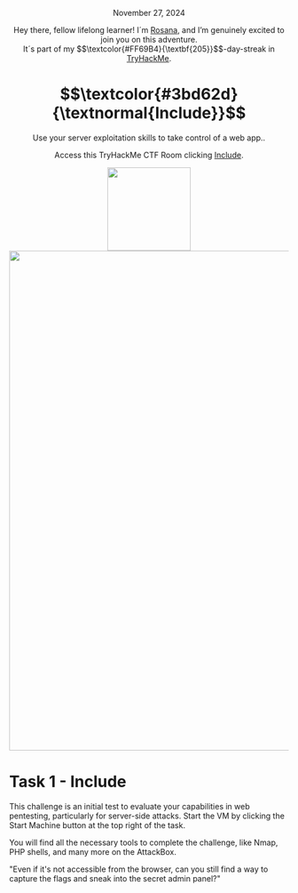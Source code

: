 <p align="center">November 27, 2024</p>
<p align="center">Hey there, fellow lifelong learner! I´m <a href="https://www.linkedin.com/in/rosanafssantos/">Rosana</a>, and I’m genuinely excited to join you on this adventure.<br>
It´s part of my $$\textcolor{#FF69B4}{\textbf{205}}$$-day-streak in  <a href="https://tryhackme.com/r/hacktivities">TryHackMe</a>.</p>
 
<h1 align="center">
  $$\textcolor{#3bd62d}{\textnormal{Include}}$$
</h1>
<p align="center">Use your server exploitation skills to take control of a web app..</p>
<p align="center">Access this TryHackMe CTF Room clicking <a href="https://tryhackme.com/r/room/include">Include</a>.</p>
                                                              
<p align="center">
  <img height="150px" hspace="20" src="https://github.com/user-attachments/assets/b02f691b-75cb-4ba6-b831-aeb87cf6f8395">
  <img width="900px" src="https://github.com/user-attachments/assets/d9db607e-4706-41c3-a03d-7997722a3e0d">
</p>



<h1>Task 1 - Include</h1>

<p>This challenge is an initial test to evaluate your capabilities in web pentesting, particularly for server-side attacks. Start the VM by clicking the Start Machine button at the top right of the task.<br>

You will find all the necessary tools to complete the challenge, like Nmap, PHP shells, and many more on the AttackBox.<br>

"Even if it's not accessible from the browser, can you still find a way to capture the flags and sneak into the secret admin panel?"</p>

